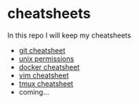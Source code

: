 # cheatsheets

In this repo I will keep my cheatsheets 

- [git cheatsheet](git_cheatsheet.md)
- [unix permissions](owner_permission.md)
- [docker cheatsheet](docker_cheatsheet.md)
- [vim cheatsheet](vim_cheatsheet.md)
- [tmux cheatsheet](tmux_cheatsheet.md)
- coming...
